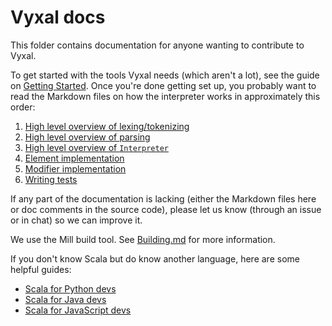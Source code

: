 # Vyxal docs

This folder contains documentation for anyone wanting to contribute to Vyxal.

To get started with the tools Vyxal needs (which aren't a lot), see the guide on
[Getting Started](./GettingStarted.md). Once you're done getting set up, you
probably want to read the Markdown files on how the interpreter works in
approximately this order:

1. [High level overview of lexing/tokenizing](./Lexer.md)
2. [High level overview of parsing](./Parser.md)
3. [High level overview of `Interpreter`](./Interpreter.md)
4. [Element implementation](./ElementDocumentation.md)
5. [Modifier implementation](./ModifierImpl.md)
6. [Writing tests](./Tests.md)

If any part of the documentation is lacking (either the Markdown files here or
doc comments in the source code), please let us know (through an issue or in
chat) so we can improve it.

We use the Mill build tool. See [Building.md](Building.md) for more information.

If you don't know Scala but do know another language, here are some helpful guides:

- [Scala for Python devs](https://docs.scala-lang.org/scala3/book/scala-for-python-devs.html)
- [Scala for Java devs](https://docs.scala-lang.org/scala3/book/scala-for-java-devs.html)
- [Scala for JavaScript devs](https://docs.scala-lang.org/scala3/book/scala-for-javascript-devs.html)
